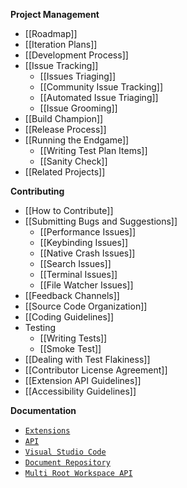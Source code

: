 **Project Management**

-   [[Roadmap]]
-   [[Iteration Plans]]
-   [[Development Process]]
-   [[Issue Tracking]]
    -   [[Issues Triaging]]
    -   [[Community Issue Tracking]]
    -   [[Automated Issue Triaging]]
    -   [[Issue Grooming]]
-   [[Build Champion]]
-   [[Release Process]]
-   [[Running the Endgame]]
    -   [[Writing Test Plan Items]]
    -   [[Sanity Check]]
-   [[Related Projects]]

**Contributing**

-   [[How to Contribute]]
-   [[Submitting Bugs and Suggestions]]
    -   [[Performance Issues]]
    -   [[Keybinding Issues]]
    -   [[Native Crash Issues]]
    -   [[Search Issues]]
    -   [[Terminal Issues]]
    -   [[File Watcher Issues]]
-   [[Feedback Channels]]
-   [[Source Code Organization]]
-   [[Coding Guidelines]]
-   Testing
    -   [[Writing Tests]]
    -   [[Smoke Test]]
-   [[Dealing with Test Flakiness]]
-   [[Contributor License Agreement]]
-   [[Extension API Guidelines]]
-   [[Accessibility Guidelines]]

**Documentation**

-   [`Extensions`](https://code.visualstudio.com/docs/extensions/overview)
-   [`API`](https://code.visualstudio.com/docs/extensionAPI/overview)
-   [`Visual Studio Code`](https://code.visualstudio.com/docs)
-   [`Document Repository`](https://github.com/microsoft/vscode-docs)
-   [`Multi Root Workspace API`](https://github.com/Microsoft/vscode/wiki/Adopting-Multi-Root-Workspace-APIs)
